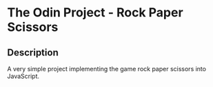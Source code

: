 # The Odin Project - Rock Paper Scissors
## Description
A very simple project implementing the game rock paper scissors into JavaScript.